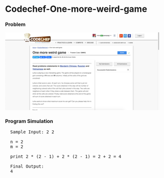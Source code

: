 # Codechef-One-more-weird-game
### Problem
![](capture.png)
### Program Simulation
<pre>
  Sample Input: 2 2
  
  n = 2
  m = 2
  
  print 2 * (2 - 1) + 2 * (2 - 1) = 2 + 2 = 4
  
  Final Output:
  4
</pre>
